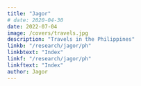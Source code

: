 ```yaml
---
title: "Jagor"
# date: 2020-04-30
date: 2022-07-04
image: /covers/travels.jpg
description: "Travels in the Philippines"
linkb: "/research/jagor/ph"
linkbtext: "Index"
linkf: "/research/jagor/ph"
linkftext: "Index"
author: Jagor
---
```

